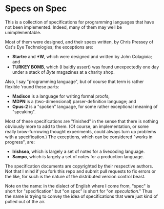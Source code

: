 Specs on Spec
=============

This is a collection of specifications for programming languages that have
not been implemented.  Indeed, many of them may well be unimplementable.

Most of them were designed, and their specs written, by Chris Pressey of
Cat's Eye Technologies; the exceptions are:

*   **Startre** and **\*W**, which were designed and written by
    John Colagioia; and
*   **TURKEY BOMB**, which (I baldly assert) was found unexpectedly one
    day under a stack of _Byte_ magazines at a charity shop.

Also, I say "programming language", but of course that term is rather flexible
'round these parts:

*   **Madison** is a language for writing formal proofs;
*   **MDPN** is a (two-dimensional) parser-definition language; and
*   **Opus-2** is a "spoken" language, for some rather exceptional meaning of
    "speaking".

Most of these specifications are "finished" in the sense that there is nothing
obviously more to add to them.  (Of course, an implementation, or some really
brow-furrowing thought experiments, could always turn up problems with a
specification.)  The exceptions, which can be considered "works in progress",
are:
    
*   **Irishsea**, which is largely a set of notes for a livecoding language.
*   **Sampo**, which is largely a set of notes for a production language.

The specification documents are copyrighted by their respective authors.  Not
that I mind if you fork this repo and submit pull requests to fix errors or
the like, for such is the nature of the distributed version control beast.

Note on the name: in the dialect of English where I come from, "spec" is short
for "specification" but "on spec" is short for "on *speculation*."  Thus the
name is trying to convey the idea of specifications that were just kind of
pulled out of the air.

